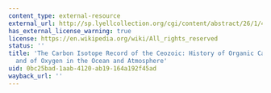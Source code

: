 ```yaml
---
content_type: external-resource
external_url: http://sp.lyellcollection.org/cgi/content/abstract/26/1/423
has_external_license_warning: true
license: https://en.wikipedia.org/wiki/All_rights_reserved
status: ''
title: 'The Carbon Isotope Record of the Ceozoic: History of Organic Carbon Burial
  and of Oxygen in the Ocean and Atmosphere'
uid: 0bc25bad-1aab-4120-ab19-164a192f45ad
wayback_url: ''
---
```

